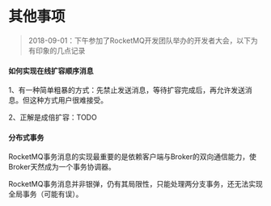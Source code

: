 # 其他事项

> 2018-09-01：下午参加了RocketMQ开发团队举办的开发者大会，以下为有印象的几点记录

#### 如何实现在线扩容顺序消息

1、有一种简单粗暴的方式：先禁止发送消息，等待扩容完成后，再允许发送消息。但这种方式用户很难接受。

2、正解是成倍扩容：TODO

#### 分布式事务

RocketMQ事务消息的实现最重要的是依赖客户端与Broker的双向通信能力，使Broker天然成为一个事务协调器。

RocketMQ事务消息并非银弹，仍有其局限性，只能处理两分支事务，还无法实现全局事务（可能有误）。





